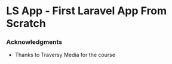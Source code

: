 # LS App - First Laravel App From Scratch

### Acknowledgments

* Thanks to Traversy Media for the course


